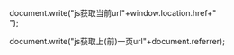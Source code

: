 document.write("js获取当前url"+window.location.href+"<br>");

document.write("js获取上(前)一页url"+document.referrer);